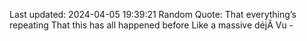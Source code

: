 Last updated: 2024-04-05 19:39:21
Random Quote: That everything’s repeating That this has all happened before Like a massive déjĂ  Vu - 